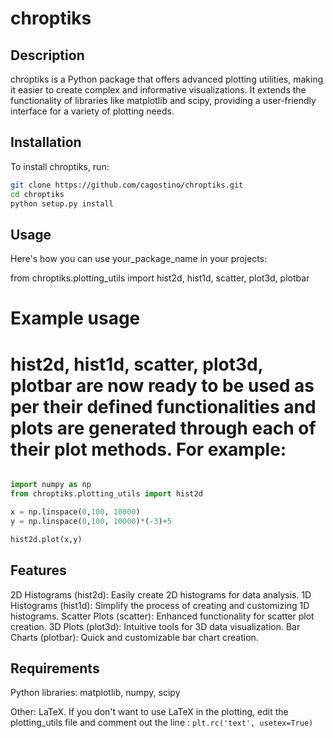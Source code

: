 # chroptiks

## Description
chroptiks is a Python package that offers advanced plotting utilities, making it easier to create complex and informative visualizations. It extends the functionality of libraries like matplotlib and scipy, providing a user-friendly interface for a variety of plotting needs.

## Installation

To install chroptiks, run:

```bash
git clone https://github.com/cagostino/chroptiks.git
cd chroptiks
python setup.py install
```
## Usage

Here's how you can use your_package_name in your projects:

from chroptiks.plotting_utils import hist2d, hist1d, scatter, plot3d, plotbar

# Example usage
# hist2d, hist1d, scatter, plot3d, plotbar are now ready to be used as per their defined functionalities and plots are generated through each of their plot methods. For example:

```python

import numpy as np
from chroptiks.plotting_utils import hist2d

x = np.linspace(0,100, 10000)
y = np.linspace(0,100, 10000)*(-3)+5

hist2d.plot(x,y)
```

## Features

2D Histograms (hist2d): Easily create 2D histograms for data analysis.
1D Histograms (hist1d): Simplify the process of creating and customizing 1D histograms.
Scatter Plots (scatter): Enhanced functionality for scatter plot creation.
3D Plots (plot3d): Intuitive tools for 3D data visualization.
Bar Charts (plotbar): Quick and customizable bar chart creation.

## Requirements

Python libraries: matplotlib, numpy, scipy

Other: LaTeX. If you don't want to use LaTeX in the plotting, edit the plotting_utils file and comment out the line : `plt.rc('text', usetex=True)`
